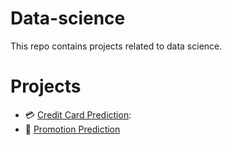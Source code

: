 # Data-science
This repo contains projects related to data science.

# Projects
* 💳 [Credit Card Prediction]():
* 🥇 [Promotion Prediction]()



